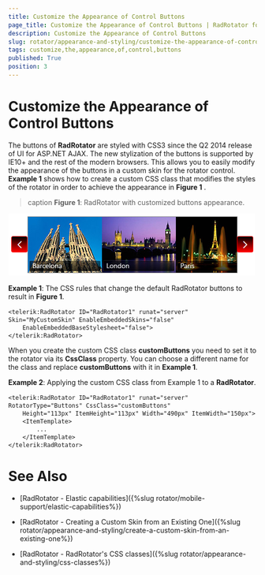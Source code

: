 ```yaml
---
title: Customize the Appearance of Control Buttons
page_title: Customize the Appearance of Control Buttons | RadRotator for ASP.NET AJAX Documentation
description: Customize the Appearance of Control Buttons
slug: rotator/appearance-and-styling/customize-the-appearance-of-control-buttons
tags: customize,the,appearance,of,control,buttons
published: True
position: 3
---
```


# Customize the Appearance of Control Buttons

The buttons of **RadRotator** are styled with CSS3 since the Q2 2014 release of UI for ASP.NET AJAX. The new stylization of the buttons is supported by IE10+ and the rest of the modern browsers. This allows you to easily modify the appearance of the buttons in a custom skin for the rotator control. **Example 1** shows how to create a custom CSS class that modifies the styles of the rotator in order to achieve the appearance in **Figure 1** .

>caption **Figure 1**: RadRotator with customized buttons appearance.

![rotator-customized-buttons](images/rotator-customized-buttons.png)

**Example 1**: The CSS rules that change the default RadRotator buttons to result in **Figure 1**.

````ASP.NET
<telerik:RadRotator ID="RadRotator1" runat="server" Skin="MyCustomSkin" EnableEmbeddedSkins="false"
	EnableEmbeddedBaseStylesheet="false">
</telerik:RadRotator>
````

When you create the custom CSS class **customButtons** you need to set it to the rotator via its **CssClass** property. You can choose a different name for the class and replace **customButtons** with it in **Example 1**.

**Example 2**: Applying the custom CSS class from Example 1 to a **RadRotator**.

````ASP.NET
<telerik:RadRotator ID="RadRotator1" runat="server" RotatorType="Buttons" CssClass="customButtons"
	Height="113px" ItemHeight="113px" Width="490px" ItemWidth="150px">
	<ItemTemplate>
		...
	</ItemTemplate>
</telerik:RadRotator>
````

# See Also

 * [RadRotator - Elastic capabilities]({%slug rotator/mobile-support/elastic-capabilities%})

 * [RadRotator - Creating a Custom Skin from an Existing One]({%slug rotator/appearance-and-styling/create-a-custom-skin-from-an-existing-one%})

 * [RadRotator - RadRotator's CSS classes]({%slug rotator/appearance-and-styling/css-classes%})
